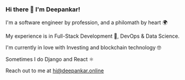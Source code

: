 ### Hi there 👋 I'm Deepankar! 

I'm a software engineer by profession, and a philomath by heart 🌍

My experience is in Full-Stack Development 🐍, DevOps & Data Science.

I'm currently in love with Investing and blockchain technology 🤓 

Sometimes I do Django and React ⚛️

Reach out to me at hi@deepankar.online
